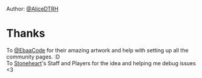 Author: [@AliceDTRH](https://github.com/AliceDTRH/safetyblanket/commits/master?author=AliceDTRH)

# Thanks
To [@EbaaCode](https://github.com/AliceDTRH/safetyblanket/commits/master?author=EbaaCode) for their amazing artwork and help with setting up all the community pages. :D <br>
To [Stoneheart](https://stoneheart.net)'s Staff and Players for the idea and helping me debug issues <3
